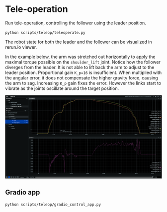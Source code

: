 # Tele-operation

Run tele-operation, controlling the follower using the leader position.

```
python scripts/teleop/teleoperate.py
```

The robot state for both the leader and the follower can be visualized in rerun.io viewer.

In the example below, the arm was stretched out horizontally to apply the maximal torque possible on the `shoulder_lift` joint. Notice how the follower diverges from the leader. It is not able to lift back the arm to adjust to the leader position. Proportional gain `K_p=16` is insufficient. When multiplied with the angular error, it does not compensate the higher gravity force, causing the arm to sag. Increasing `K_p` gain fixes the error. However the links start to vibrate as the joints oscillate around the target position.

![Gradio dashboard](./TeleopRerun.io.png)



## Gradio app

```
python scripts/teleop/gradio_control_app.py
```
